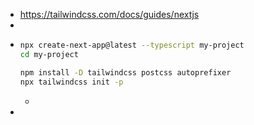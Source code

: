 - https://tailwindcss.com/docs/guides/nextjs
-
- ```bash
  npx create-next-app@latest --typescript my-project
  cd my-project
  
  npm install -D tailwindcss postcss autoprefixer
  npx tailwindcss init -p
  ```
	-
-